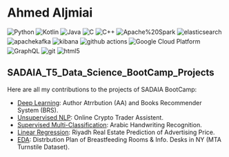 # Ahmed Aljmiai
<p>
<img src=https://img.shields.io/badge/Python-%233776AB.svg?&style=for-the-badge&logo=python&logoColor=white alt=Python style="margin-bottom: 5px;" />
<img src=https://img.shields.io/badge/Kotlin-%237F52FF.svg?&style=for-the-badge&logo=kotlin&logoColor=white alt=Kotlin style="margin-bottom: 5px;" />
<img src=https://img.shields.io/badge/Java-%23007396.svg?&style=for-the-badge&logo=java&logoColor=white alt=Java style="margin-bottom: 5px;" />
<img src=https://img.shields.io/badge/C-%23A8B9CC.svg?&style=for-the-badge&logo=c&logoColor=white alt=C style="margin-bottom: 5px;" />
<img src=https://img.shields.io/badge/C++-%2300599C.svg?&style=for-the-badge&logo=c++&logoColor=white alt=C++ style="margin-bottom: 5px;" />
<img src=https://img.shields.io/badge/Apache%20Spark-%23E25A1C.svg?&style=for-the-badge&logo=apachespark&logoColor=white alt=Apache%20Spark style="margin-bottom: 5px;" />
<img src=https://img.shields.io/badge/Elastic%20Search-%23005571.svg?&style=for-the-badge&logo=elasticsearch&logoColor=white alt=elasticsearch style="margin-bottom: 5px;" />
<img src=https://img.shields.io/badge/apache%20kafka-%23231F20.svg?&style=for-the-badge&logo=apachekafka&logoColor=white alt=apachekafka style="margin-bottom: 5px;" />
<img src=https://img.shields.io/badge/Kibana-%23005571.svg?&style=for-the-badge&logo=kibana&logoColor=white alt=kibana style="margin-bottom: 5px;" />
<img alt="github actions" src="https://img.shields.io/badge/-Github_Actions-2088FF?style=flat-square&logo=github-actions&logoColor=white" />
<img alt="Google Cloud Platform" src="https://img.shields.io/badge/-Google_Cloud_Platform-1a73e8?style=flat-square&logo=google-cloud&logoColor=white" />
<img alt="GraphQL" src="https://img.shields.io/badge/-GraphQL-E10098?style=flat-square&logo=graphql&logoColor=white" />
<img alt="git" src="https://img.shields.io/badge/-Git-F05032?style=flat-square&logo=git&logoColor=white" />

<img alt="html5" src="https://img.shields.io/badge/-HTML5-E34F26?style=flat-square&logo=html5&logoColor=white" />



</p>  

## SADAIA_T5_Data_Science_BootCamp_Projects
Here are all my contributions to the projects of SADAIA BootCamp:





* [Deep Learning](https://github.com/AAljmiai/SADAIA_T5_Data_Science_BootCamp_Projects/tree/main/Deep%20Learning): Author Atrrbution (AA) and Books Recommender System (BRS).
* [Unsupervised NLP](https://github.com/AAljmiai/SADAIA_T5_Data_Science_BootCamp_Projects/tree/main/NLP): Online Crypto Trader Assistent.
* [Supervised Multi-Classification](https://github.com/AAljmiai/SADAIA_T5_Data_Science_BootCamp_Projects/tree/main/Classification): Arabic Handwriting Recognition.
* [Linear Regression](https://github.com/AAljmiai/SADAIA_T5_Data_Science_BootCamp_Projects/tree/main/Regression): Riyadh Real Estate Prediction of Advertising Price.
* [EDA](https://github.com/AAljmiai/SADAIA_T5_Data_Science_BootCamp_Projects/tree/main/EDA): Distrbution Plan of Breastfeeding Rooms & Info. Desks in NY (MTA Turnstile Dataset).

